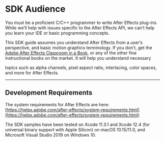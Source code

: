 # SDK Audience

You must be a proficient C/C++ programmer to write After Effects plug-ins. While we’ll help with issues specific to the After Effects API, we can’t help you learn your IDE or basic programming concepts.

This SDK guide assumes you understand After Effects from a user’s perspective, and basic motion graphics terminology. If you don’t, get the [Adobe After Effects Classroom in a Book](http://www.adobepress.com/store/adobe-after-effects-cc-classroom-in-a-book-2017-release-9780134665320), or any of the other fine instructional books on the market. It will help you understand necessary

topics such as alpha channels, pixel aspect ratio, interlacing, color spaces, and more for After Effects.

---

## Development Requirements

The system requirements for After Effects are here: [https://helpx.adobe.com/after-effects/system-requirements.html](https://helpx.adobe.com/after-effects/system-requirements.html)

The SDK samples have been tested on Xcode 11.3.1 and Xcode 12.4 (for universal binary support with Apple Silicon) on macOS 10.15/11.0, and Microsoft Visual Studio 2019 on Windows 10.
